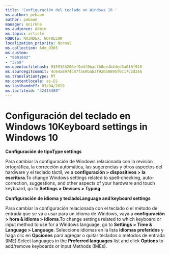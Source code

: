 ```yaml
---
title: 'Configuración del teclado en Windows 10 '
ms.author: pebaum
author: pebaum
manager: mnirkhe
ms.audience: Admin
ms.topic: article
ROBOTS: NOINDEX, NOFOLLOW
localization_priority: Normal
ms.collection: Adm_O365
ms.custom:
- "9001692"
- "3769"
ms.openlocfilehash: 0359163206ef9ddf0bac7b0ee4b44ed3a016f918
ms.sourcegitcommit: 4c64a8974c87fa69babaf920b0895f0c17c2d346
ms.translationtype: MT
ms.contentlocale: es-ES
ms.lasthandoff: 03/04/2020
ms.locfileid: "42415380"
---
```

# <a name="keyboard-settings-in-windows-10"></a><span data-ttu-id="1ac4d-102">Configuración del teclado en Windows 10</span><span class="sxs-lookup"><span data-stu-id="1ac4d-102">Keyboard settings in Windows 10</span></span>

<span data-ttu-id="1ac4d-103">**Configuración de tipo**</span><span class="sxs-lookup"><span data-stu-id="1ac4d-103">**Type settings**</span></span>

<span data-ttu-id="1ac4d-104">Para cambiar la configuración de Windows relacionada con la revisión ortográfica, la corrección automática, las sugerencias y otros aspectos del hardware y el teclado táctil, ve a **configuración > dispositivos > la escritura**.</span><span class="sxs-lookup"><span data-stu-id="1ac4d-104">To change Windows settings related to spell-checking, auto-correction, suggestions, and other aspects of your hardware and touch keyboard, go to **Settings > Devices > Typing**.</span></span> 

<span data-ttu-id="1ac4d-105">**Configuración de idioma y teclado**</span><span class="sxs-lookup"><span data-stu-id="1ac4d-105">**Language and keyboard settings**</span></span>

<span data-ttu-id="1ac4d-106">Para cambiar la configuración relacionada con el teclado o el método de entrada que se va a usar para un idioma de Windows, vaya a **configuración > hora & idioma > idioma**.</span><span class="sxs-lookup"><span data-stu-id="1ac4d-106">To change settings related to which keyboard or input method to use for a Windows language, go to **Settings > Time & Language > Language**.</span></span> <span data-ttu-id="1ac4d-107">Seleccione idiomas en la lista **idiomas preferidos** y haga clic en **Opciones** para agregar o quitar teclados o métodos de entrada (IME).</span><span class="sxs-lookup"><span data-stu-id="1ac4d-107">Select languages in the **Preferred languages** list and click **Options** to add/remove keyboards or input Methods (IMEs).</span></span>
